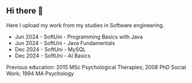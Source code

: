 ## Hi there 👋 
Here I upload my work from my studies in Software engineering.
- Jun 2024 - SoftUni - Programming Basics with Java
- Jun 2024 - SoftUni - Java Fundamentals
- Dec 2024 - SoftUni - MySQL
- Dec 2024 - SoftUni - AI Basics

Previous education: 2015 MSc Psychological Therapies; 2008 PhD Social Work; 1994 MA Psychology

<!--
**tproykov/tproykov** is a ✨ _special_ ✨ repository because its `README.md` (this file) appears on your GitHub profile.

Here are some ideas to get you started:

- 🔭 I’m currently working on ...
- 🌱 I’m currently learning ...
- 👯 I’m looking to collaborate on ...
- 🤔 I’m looking for help with ...
- 💬 Ask me about ...
- 📫 How to reach me: ...
- 😄 Pronouns: ...
- ⚡ Fun fact: ...
-->
